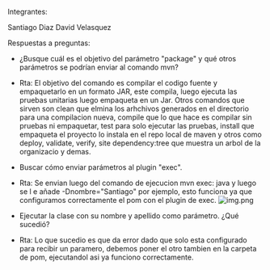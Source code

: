 Integrantes:

Santiago Diaz
David Velasquez

Respuestas a preguntas:

- ¿Busque cuál es el objetivo del parámetro "package" y qué otros parámetros se podrían enviar al comando mvn?

- Rta: El objetivo del comando es compilar el codigo fuente y empaquetarlo en un formato JAR, este compila, luego ejecuta las pruebas unitarias  luego empaqueta en un Jar. Otros comandos que sirven son clean que elmina los arhchivos generados en el directorio para una compilacion nueva, compile que lo que hace es compilar sin pruebas ni empaquetar, test para solo ejecutar las pruebas, install que empaqueta el proyecto  lo instala en el repo local de maven y otros como deploy, validate, verify, site dependency:tree que muestra un arbol de la organizacio y demas.

- Buscar cómo enviar parámetros al plugin "exec".
- Rta: Se envian luego del comando de ejecucion mvn exec: java y luego se l e añade -Dnombre="Santiago" por ejemplo, esto funciona ya que configuramos correctamente el pom con el plugin de exec.
![img.png](img.png)
- Ejecutar la clase con su nombre y apellido como parámetro. ¿Qué sucedió?
- Rta: Lo que sucedio es que da error dado que solo esta configurado para recibir un paramero, debemos poner el otro tambien en la carpeta de pom, ejecutandol asi ya funciono correctamente.